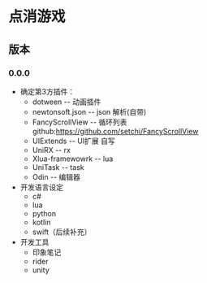 # 点消游戏

## 版本
### 0.0.0
* 确定第3方插件：
    * dotween  -- 动画插件
    * newtonsoft.json  -- json 解析(自带)
    * FancyScrollView -- 循环列表  github:https://github.com/setchi/FancyScrollView
    * UIExtends  -- UI扩展  自写
    * UniRX   -- rx
    * Xlua-framewowrk -- lua
    * UniTask   -- task
    * Odin      -- 编辑器
* 开发语言设定
  * c#
  * lua
  * python
  * kotlin
  * swift（后续补充）
* 开发工具
  * 印象笔记
  * rider
  * unity  